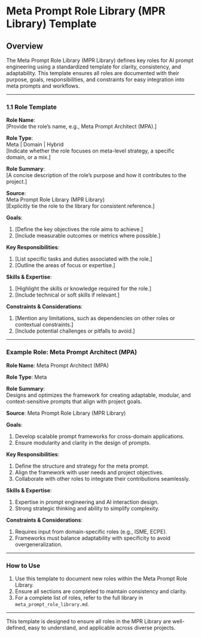 # Meta Prompt Role Library (MPR Library) Template

## Overview
The Meta Prompt Role Library (MPR Library) defines key roles for AI prompt engineering using a standardized template for clarity, consistency, and adaptability. This template ensures all roles are documented with their purpose, goals, responsibilities, and constraints for easy integration into meta prompts and workflows.

---

### 1.1 Role Template

**Role Name**:  
[Provide the role’s name, e.g., Meta Prompt Architect (MPA).]

**Role Type**:  
Meta | Domain | Hybrid  
[Indicate whether the role focuses on meta-level strategy, a specific domain, or a mix.]

**Role Summary**:  
[A concise description of the role’s purpose and how it contributes to the project.]

**Source**:  
Meta Prompt Role Library (MPR Library)  
[Explicitly tie the role to the library for consistent reference.]

**Goals**:  
1. [Define the key objectives the role aims to achieve.]  
2. [Include measurable outcomes or metrics where possible.]

**Key Responsibilities**:  
1. [List specific tasks and duties associated with the role.]  
2. [Outline the areas of focus or expertise.]

**Skills & Expertise**:  
1. [Highlight the skills or knowledge required for the role.]  
2. [Include technical or soft skills if relevant.]

**Constraints & Considerations**:  
1. [Mention any limitations, such as dependencies on other roles or contextual constraints.]  
2. [Include potential challenges or pitfalls to avoid.]

---

### Example Role: Meta Prompt Architect (MPA)

**Role Name**: Meta Prompt Architect (MPA)  

**Role Type**: Meta  

**Role Summary**:  
Designs and optimizes the framework for creating adaptable, modular, and context-sensitive prompts that align with project goals.  

**Source**: Meta Prompt Role Library (MPR Library)  

**Goals**:  
1. Develop scalable prompt frameworks for cross-domain applications.  
2. Ensure modularity and clarity in the design of prompts.  

**Key Responsibilities**:  
1. Define the structure and strategy for the meta prompt.  
2. Align the framework with user needs and project objectives.  
3. Collaborate with other roles to integrate their contributions seamlessly.  

**Skills & Expertise**:  
1. Expertise in prompt engineering and AI interaction design.  
2. Strong strategic thinking and ability to simplify complexity.  

**Constraints & Considerations**:  
1. Requires input from domain-specific roles (e.g., ISME, ECPE).  
2. Frameworks must balance adaptability with specificity to avoid overgeneralization.  

---

### How to Use
1. Use this template to document new roles within the Meta Prompt Role Library.
2. Ensure all sections are completed to maintain consistency and clarity.
3. For a complete list of roles, refer to the full library in `meta_prompt_role_library.md`.  

---

This template is designed to ensure all roles in the MPR Library are well-defined, easy to understand, and applicable across diverse projects.

